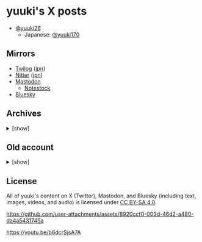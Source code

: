 # yuuki's X posts

* [@yuuki26](https://x.com/i/user/1463770680491593729)
    * Japanese: [@yuuki170](https://x.com/i/user/1672629051419410435)

## Mirrors

* [Twilog](https://twilog.togetter.com/yuuki26) ([jpn](https://twilog.togetter.com/yuuki170))
* [Nitter](https://farside.link/nitter/i/user/1463770680491593729) ([jpn](https://farside.link/nitter/i/user/1672629051419410435))
* [Mastodon](https://mastodon.social/@yuukikonno)
    * [Notestock](https://notestock.osa-p.net/@yuukikonno@mastodon.social/view)
* [Bluesky](https://bsky.app/profile/yuukikonno.mastodon.social.ap.brid.gy)

## Archives

<details>
<summary>[show]</summary>

* [Archive.today](https://archive.today/https://x.com/yuuki26/status/*) ([jpn](https://archive.today/https://x.com/yuuki170/status/*))
* [Posfie](https://posfie.com/@yuuki26/p/1GwHcQz) ([jpn](https://posfie.com/@yuuki26/p/wepqH4t))
* [FC2 Blog (- Jun 2024)](https://yuuki6.blog.fc2.com/)
* [Google Drive (- 2023)](https://drive.google.com/drive/folders/1jiTbgwpmjpOghzxqSQmy_m7WAGxjszZU)

</details>

## Old account

<details>
<summary>[show]</summary>

* @yuuki___0517 (2019)
    * [Archive.today](https://archive.today/https://twitter.com/yuuki___0517/status/*)
    * [Internet Archive](https://web.archive.org/web/*/https://twitter.com/yuuki___0517/status/*)
    * [Pawoo](https://pawoo.net/@yuuki___0517)
    * [FC2 Blog](https://yuukishogi.blog.fc2.com/)

</details>

## License

All of yuuki's content on X (Twitter), Mastodon, and Bluesky (including text, images, videos, and audio) is licensed under [CC BY-SA 4.0](https://creativecommons.org/licenses/by-sa/4.0/).

https://github.com/user-attachments/assets/8920ccf0-003d-46d2-a480-da4a5431745a

https://youtu.be/b6dcrSjsA7A
